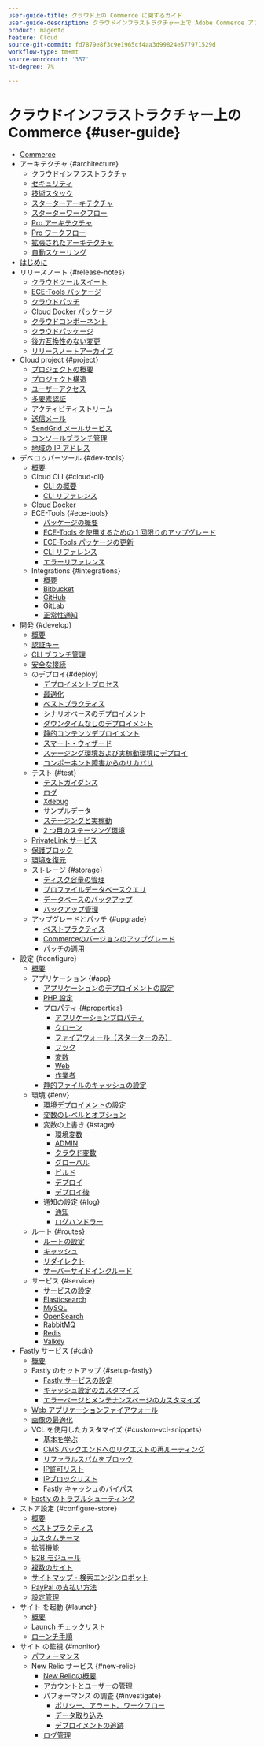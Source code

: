 ```yaml
---
user-guide-title: クラウド上の Commerce に関するガイド
user-guide-description: クラウドインフラストラクチャー上で Adobe Commerce アプリケーションを管理する方法について説明します。
product: magento
feature: Cloud
source-git-commit: fd7879e8f3c9e1965cf4aa3d99824e577971529d
workflow-type: tm+mt
source-wordcount: '357'
ht-degree: 7%

---
```



# クラウドインフラストラクチャー上のCommerce {#user-guide}

+ [Commerce](overview.md)
+ アーキテクチャ {#architecture}
   + [クラウドインフラストラクチャ](architecture/cloud-architecture.md)
   + [セキュリティ](architecture/security.md)
   + [技術スタック](architecture/tech-stack.md)
   + [スターターアーキテクチャ](architecture/starter-architecture.md)
   + [スターターワークフロー](architecture/starter-develop-deploy-workflow.md)
   + [Pro アーキテクチャ](architecture/pro-architecture.md)
   + [Pro ワークフロー](architecture/pro-develop-deploy-workflow.md)
   + [拡張されたアーキテクチャ](architecture/scaled-architecture.md)
   + [自動スケーリング](architecture/autoscaling.md)
+ [ はじめに ](https://experienceleague.adobe.com/docs/commerce-on-cloud/start/overview.html?lang=ja)
+ リリースノート {#release-notes}
   + [クラウドツールスイート](release-notes/cloud-tools-suite.md)
   + [ECE-Tools パッケージ](release-notes/ece-tools-package.md)
   + [クラウドパッチ](release-notes/cloud-patches.md)
   + [Cloud Docker パッケージ](release-notes/cloud-docker.md)
   + [クラウドコンポーネント](release-notes/cloud-components.md)
   + [クラウドパッケージ](release-notes/cloud-packages.md)
   + [後方互換性のない変更](release-notes/backward-incompatible-changes.md)
   + [リリースノートアーカイブ](release-notes/cloud-release-archive.md)
+ Cloud project {#project}
   + [プロジェクトの概要](project/overview.md)
   + [プロジェクト構造](project/file-structure.md)
   + [ユーザーアクセス](project/user-access.md)
   + [多要素認証](project/multi-factor-authentication.md)
   + [アクティビティストリーム](project/activity-stream.md)
   + [送信メール](project/outgoing-emails.md)
   + [SendGrid メールサービス](project/sendgrid.md)
   + [コンソールブランチ管理](project/console-branches.md)
   + [地域の IP アドレス](project/regional-ip-addresses.md)
+ デベロッパーツール {#dev-tools}
   + [概要](dev-tools/overview.md)
   + Cloud CLI {#cloud-cli}
      + [CLI の概要](dev-tools/cloud-cli-overview.md)
      + [CLI リファレンス](dev-tools/cloud-cli-reference.md)
   + [Cloud Docker](dev-tools/cloud-docker.md)
   + ECE-Tools {#ece-tools}
      + [パッケージの概要](dev-tools/package-overview.md)
      + [ECE-Tools を使用するための 1 回限りのアップグレード](dev-tools/install-package.md)
      + [ECE-Tools パッケージの更新](dev-tools/update-package.md)
      + [CLI リファレンス](dev-tools/ece-tools-cli-reference.md)
      + [エラーリファレンス](dev-tools/error-reference.md)
   + Integrations {#integrations}
      + [概要](integrations/overview.md)
      + [Bitbucket](integrations/bitbucket.md)
      + [GitHub](integrations/github.md)
      + [GitLab](integrations/gitlab.md)
      + [正常性通知](integrations/health-notifications.md)
+ 開発 {#develop}
   + [概要](development/overview.md)
   + [認証キー](development/authentication-keys.md)
   + [CLI ブランチ管理](development/cli-branches.md)
   + [安全な接続](development/secure-connections.md)
   + のデプロイ{#deploy}
      + [デプロイメントプロセス](deploy/process.md)
      + [最適化](deploy/optimization.md)
      + [ベストプラクティス](deploy/best-practices.md)
      + [シナリオベースのデプロイメント](deploy/scenario-based.md)
      + [ダウンタイムなしのデプロイメント](deploy/reduce-downtime.md)
      + [静的コンテンツデプロイメント](deploy/static-content.md)
      + [スマート・ウィザード](deploy/smart-wizards.md)
      + [ステージング環境および実稼動環境にデプロイ](deploy/staging-production.md)
      + [コンポーネント障害からのリカバリ](deploy/recover-failed-deployment.md)
   + テスト {#test}
      + [テストガイダンス](test/guidance.md)
      + [ログ](test/log-locations.md)
      + [Xdebug](test/debug.md)
      + [サンプルデータ](test/sample-data.md)
      + [ステージングと実稼動](test/staging-and-production.md)
      + [2 つ目のステージング環境](test/second-staging.md)
   + [PrivateLink サービス](development/privatelink-service.md)
   + [保護ブロック](development/protective-block.md)
   + [環境を復元](development/restore-environment.md)
   + ストレージ {#storage}
      + [ディスク容量の管理](storage/manage-disk-space.md)
      + [プロファイルデータベースクエリ](storage/profile-database-queries.md)
      + [データベースのバックアップ](storage/database-dump.md)
      + [バックアップ管理](storage/snapshots.md)
   + アップグレードとパッチ {#upgrade}
      + [ベストプラクティス](development/best-practices.md)
      + [Commerceのバージョンのアップグレード](development/commerce-version.md)
      + [パッチの適用](development/apply-patches.md)
+ 設定 {#configure}
   + [概要](environment/overview.md)
   + アプリケーション {#app}
      + [アプリケーションのデプロイメントの設定](application/configure-app-yaml.md)
      + [PHP 設定](application/php-settings.md)
      + プロパティ {#properties}
         + [アプリケーションプロパティ](application/properties.md)
         + [クローン](application/crons-property.md)
         + [ファイアウォール（スターターのみ）](application/firewall-property.md)
         + [フック](application/hooks-property.md)
         + [変数](application/variables-property.md)
         + [Web](application/web-property.md)
         + [作業者](application/workers-property.md)
      + [静的ファイルのキャッシュの設定](application/set-cache.md)
   + 環境 {#env}
      + [環境デプロイメントの設定](environment/configure-env-yaml.md)
      + [変数のレベルとオプション](environment/variable-levels.md)
      + 変数の上書き {#stage}
         + [環境変数](environment/variables-intro.md)
         + [ADMIN](environment/variables-admin.md)
         + [クラウド変数](environment/variables-cloud.md)
         + [グローバル](environment/variables-global.md)
         + [ビルド](environment/variables-build.md)
         + [デプロイ](environment/variables-deploy.md)
         + [デプロイ後](environment/variables-post-deploy.md)
      + 通知の設定 {#log}
         + [通知](environment/set-up-notifications.md)
         + [ログハンドラー](environment/log-handlers.md)
   + ルート {#routes}
      + [ルートの設定](routes/routes-yaml.md)
      + [キャッシュ](routes/caching.md)
      + [リダイレクト](routes/redirects.md)
      + [サーバーサイドインクルード](routes/server-side-includes.md)
   + サービス {#service}
      + [サービスの設定](services/services-yaml.md)
      + [Elasticsearch](services/elasticsearch.md)
      + [MySQL](services/mysql.md)
      + [OpenSearch](services/opensearch.md)
      + [RabbitMQ](services/rabbitmq.md)
      + [Redis](services/redis.md)
      + [Valkey](services/valkey.md)
+ Fastly サービス {#cdn}
   + [概要](cdn/fastly.md)
   + Fastly のセットアップ {#setup-fastly}
      + [Fastly サービスの設定](cdn/fastly-configuration.md)
      + [キャッシュ設定のカスタマイズ](cdn/fastly-custom-cache-configuration.md)
      + [エラーページとメンテナンスページのカスタマイズ](cdn/fastly-custom-response.md)
   + [Web アプリケーションファイアウォール](cdn/fastly-waf-service.md)
   + [画像の最適化](cdn/fastly-image-optimization.md)
   + VCL を使用したカスタマイズ {#custom-vcl-snippets}
      + [基本を学ぶ](cdn/fastly-vcl-custom-snippets.md)
      + [CMS バックエンドへのリクエストの再ルーティング](cdn/fastly-vcl-wordpress.md)
      + [リファラルスパムをブロック](cdn/fastly-vcl-badreferer.md)
      + [IP許可リスト](cdn/fastly-vcl-allowlist.md)
      + [IPブロックリスト](cdn/fastly-vcl-blocking.md)
      + [Fastly キャッシュのバイパス](cdn/fastly-vcl-bypass-to-origin.md)
   + [Fastly のトラブルシューティング](cdn/fastly-troubleshooting.md)
+ ストア設定 {#configure-store}
   + [概要](store/overview.md)
   + [ベストプラクティス](store/best-practices.md)
   + [カスタムテーマ](store/custom-theme.md)
   + [拡張機能](store/extensions.md)
   + [B2B モジュール](store/b2b-module.md)
   + [複数のサイト](store/multiple-sites.md)
   + [サイトマップ・検索エンジンロボット](store/robots-sitemap.md)
   + [PayPal の支払い方法](store/paypal.md)
   + [設定管理](store/store-settings.md)
+ サイト を起動 {#launch}
   + [概要](launch/overview.md)
   + [Launch チェックリスト](launch/checklist.md)
   + [ローンチ手順](launch/steps.md)
+ サイト の監視 {#monitor}
   + [パフォーマンス](monitor/performance.md)
   + New Relic サービス {#new-relic}
      + [New Relicの概要](monitor/new-relic-service.md)
      + [アカウントとユーザーの管理](monitor/account-management.md)
      + パフォーマンス の調査 {#investigate}
         + [ポリシー、アラート、ワークフロー](monitor/investigate-performance.md)
         + [データ取り込み](monitor/ingest-data.md)
         + [デプロイメントの追跡](monitor/track-deployments.md)
      + [ログ管理](monitor/log-management.md)
